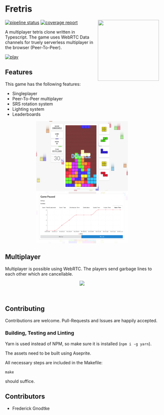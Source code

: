 # Fretris 

<img align="right" width="200" height="200" src="https://raw.githubusercontent.com/Prior99/tetris/master/images/logo.png">

[![pipeline status](https://gitlab.com/prior99/tetris/badges/master/pipeline.svg)](https://github.com/Prior99/tetris)
[![coverage report](https://gitlab.com/prior99/tetris/badges/master/coverage.svg)](https://github.com/Prior99/tetris)

A multiplayer tetris clone written in Typescript.
The game uses WebRTC Data channels for truely serverless multiplayer in the browser (Peer-To-Peer).

[![play](https://raw.githubusercontent.com/Prior99/tetris/master/images/button.png)](https://prior99.gitlab.io/tetris)

## Features

This game has the following features:

 * Singleplayer
 * Peer-To-Peer multiplayer
 * SRS rotation system
 * Lighting system
 * Leaderboards

<p align="center">
    <img width="300" src="https://raw.githubusercontent.com/Prior99/tetris/master/images/screenshot-1.png">
    <img width="300" src="https://raw.githubusercontent.com/Prior99/tetris/master/images/screenshot-2.png">
</p>

## Multiplayer

Multiplayer is possible using WebRTC. The players send garbage lines to each other which are cancellable.

<p align="center">
    <img width="600" src="https://raw.githubusercontent.com/Prior99/tetris/master/images/screenshot-4.png">
</p>

<br>

## Contributing

Contributions are welcome. Pull-Requests and Issues are happily accepted.

### Building, Testing and Linting

Yarn is used instead of NPM, so make sure it is installed (`npm i -g yarn`).

The assets need to be built using Aseprite.

All necessary steps are included in the Makefile:

```
make
```

should suffice.


## Contributors

 - Frederick Gnodtke
